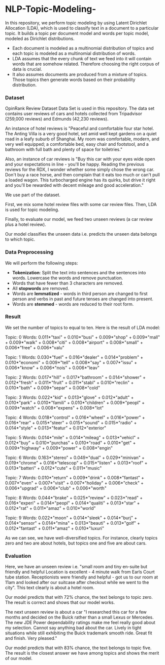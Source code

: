 # NLP-Topic-Modeling-

In this repository, we perform topic modeling by using Latent Dirichlet Allocation (LDA), which is used to classify text in a document to a particular topic. 
It builds a topic per document model and words per topic model, modeled as Dirichlet distributions. 

* Each document is modeled as a multinomial distribution of topics and each topic is modeled as a multinomial distribution of words.
* LDA assumes that the every chunk of text we feed into it will contain words that are somehow related. Therefore choosing the right corpus of data is crucial. 
* It also assumes documents are produced from a mixture of topics. Those topics then generate words based on their probability distribution. 

### Dataset
 
OpinRank Review Dataset Data Set is used in this repository. The data set contains user reviews of cars and hotels collected from Tripadvisor (259,000 reviews) and Edmunds (42,230 reviews).

An instance of hotel reviews is "Peaceful and comfortable four star hotel. The Anting Villa is a very good hotel, set amid well kept gardens on a quiet road in a leafy suburb of Shanghai. My room was comfortable, modern, and very well equipped; a comfortable bed, easy chair and footstool, and a bathroom with full bath and plenty of space for toiletries."

Also, an instance of car reviews is "Buy this car with your eyes wide open and your expectations in line - you'll be happy. Reading the previous reviews for the RDX, I wonder whether some simply chose the wrong car. Don't buy a race horse, and then complain that it eats too much or can't pull a loaded wagon. This turbocharged engine has its quirks, but drive it right and you'll be rewarded with decent mileage and good acceleration."

We use part of the dataset.

First, we mix some hotel review files with some car review files. Then, LDA is used for topic modeling.

Finally, to evaluate our model, we feed two unseen reviews (a car review plus a hotel review).

Our model classifies the unseen data i.e. predicts the unseen data belongs to which topic.

### Data Preprocessing 

We will perform the following steps:

* **Tokenization**: Split the text into sentences and the sentences into words. Lowercase the words and remove punctuation.
* Words that have fewer than 3 characters are removed.
* All **stopwords** are removed.
* Words are **lemmatized** - words in third person are changed to first person and verbs in past and future tenses are changed into present.
* Words are **stemmed** - words are reduced to their root form.

### Result

We set the number of topics to equal to ten. Here is the result of LDA model:

Topic: 0 
Words: 0.011*"taxi" + 0.010*"busi" + 0.009*"shop" + 0.009*"mall" + 0.009*"walk" + 0.008*"citi" + 0.008*"airport" + 0.008*"small" + 0.006*"free" + 0.006*"valu"


Topic: 1 
Words: 0.030*"fuel" + 0.016*"dealer" + 0.014*"problem" + 0.010*"economi" + 0.009*"tell" + 0.008*"say" + 0.007*"issu" + 0.006*"know" + 0.006*"nois" + 0.006*"leav"


Topic: 2 
Words: 0.017*"hill" + 0.017*"bathroom" + 0.014*"shower" + 0.012*"fresh" + 0.011*"fruit" + 0.011*"stabl" + 0.010*"reclin" + 0.010*"bath" + 0.009*"separ" + 0.008*"cold"


Topic: 3 
Words: 0.022*"kid" + 0.013*"glove" + 0.012*"adult" + 0.010*"park" + 0.010*"famili" + 0.010*"children" + 0.009*"peopl" + 0.009*"watch" + 0.008*"expens" + 0.008*"lot"


Topic: 4 
Words: 0.018*"control" + 0.016*"wheel" + 0.016*"power" + 0.016*"rear" + 0.015*"steer" + 0.015*"sound" + 0.015*"radio" + 0.014*"style" + 0.013*"featur" + 0.012*"exterior"


Topic: 5 
Words: 0.014*"mile" + 0.014*"mileag" + 0.013*"vehicl" + 0.012*"buy" + 0.010*"purchas" + 0.010*"road" + 0.010*"get" + 0.009*"highway" + 0.009*"power" + 0.008*"engin"


Topic: 6 
Words: 0.163*"stereo" + 0.049*"dual" + 0.029*"minivan" + 0.019*"chrome" + 0.016*"telescop" + 0.015*"listen" + 0.013*"roof" + 0.013*"batteri" + 0.012*"cute" + 0.011*"music"


Topic: 7 
Words: 0.010*"return" + 0.009*"drink" + 0.008*"fantast" + 0.007*"even" + 0.007*"visit" + 0.007*"holiday" + 0.006*"check" + 0.006*"upgrad" + 0.006*"club" + 0.006*"worth"


Topic: 8 
Words: 0.044*"brake" + 0.025*"review" + 0.023*"read" + 0.016*"experi" + 0.014*"peopl" + 0.014*"qualiti" + 0.013*"star" + 0.012*"rat" + 0.011*"amaz" + 0.010*"world"


Topic: 9 
Words: 0.022*"moon" + 0.014*"sleek" + 0.014*"burj" + 0.014*"sensor" + 0.014*"mina" + 0.013*"beauti" + 0.013*"golf" + 0.012*"fantast" + 0.011*"amaz" + 0.010*"luxuri"

As we can see, we have well-diversified topics. For instance, clearly topics zero and two are about hotels, but topics 
one and five are about cars.

### Evaluation

Here, we have an unseen review i.e. "small room and tiny en-suite but friendly and helpful Location is excellent - 4 minute walk from Earls Court tube station. Receptionists were friendly and helpful - got us to our room at 11am and looked after our suitcase after checkout while we went to the city". This text clearly is about a hotel room.

Our model predicts that with 72% chance, the text belongs to topic zero. The result is correct and shows that our model works.

The next unseen review is about a car "I researched this car for a few months and decided on the Buick  rather than a small Lexus or Mercedes. The new JDE Power dependability ratings make me feel really good about my selection. Cannot say anything bad about the car. Lively in tight situations while still exhibiting the Buick trademark smooth ride. Great fit and finish. Very pleased."

Our model predicts that with 83% chance, the text belongs to topic five. The result is the closest answer we have among topics and shows the merit of our model.
